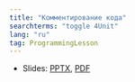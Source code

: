 ```yaml
---
title: "Комментирование кода"
searchterms: "toggle 4Unit"
lang: "ru"
tag: ProgrammingLesson
---
```

 <ul>
 <li class="ng-binding">Slides:
 <a href="ProgrammingLessons/CommentsRU.pptx">PPTX</a>,
 <a href="ProgrammingLessons/CommentsRU.pdf">PDF</a>
 </li>
 </ul>
